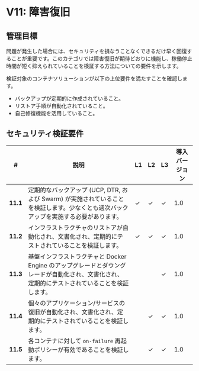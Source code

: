 # V11: 障害復旧

## 管理目標

問題が発生した場合には、セキュリティを損なうことなくできるだけ早く回復することが重要です。このカテゴリでは障害復旧が期待どおりに機能し、稼働停止時間が短く抑えられていることを検証する方法についての要件を示します。

検証対象のコンテナソリューションが以下の上位要件を満たすことを確認します。

* バックアップが定期的に作成されていること。
* リストア手順が自動化されていること。
* 自己修復機能を活用していること。

## セキュリティ検証要件

| # | 説明 | L1 | L2 | L3 | 導入バージョン |
| --- | --- | --- | --- | -- | -- |
| **11.1** | 定期的なバックアップ (UCP, DTR, および Swarm) が実施されていることを検証します。少なくとも週次バックアップを実施する必要があります。 | ✓ | ✓ | ✓ | 1.0 |
| **11.2** | インフラストラクチャのリストアが自動化され、文書化され、定期的にテストされていることを検証します。 | ✓ | ✓ | ✓ | 1.0 |
| **11.3** | 基盤インフラストラクチャと Docker Engine のアップグレードとダウングレードが自動化され、文書化され、定期的にテストされていることを検証します。 |  |  | ✓ | 1.0 |
| **11.4** | 個々のアプリケーション/サービスの復旧が自動化され、文書化され、定期的にテストされていることを検証します。 |  | ✓ | ✓ | 1.0 |
| **11.5** | 各コンテナに対して `on-failure` 再起動ポリシーが有効であることを検証します。 | | ✓ | ✓ | 1.0 |
